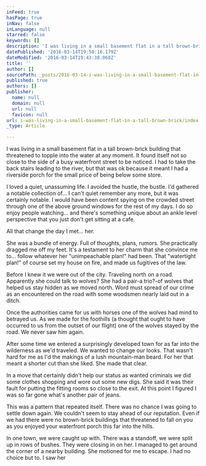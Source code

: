 ```yaml
---
inFeed: true
hasPage: true
inNav: false
inLanguage: null
starred: false
keywords: []
description: 'I was living in a small basement flat in a tall brown-brick building that threatened to topple into the water at any moment. It found itself not so close to the side of a busy waterfront street to be noticed. I had to take the back stairs leading to the river, but that was ok because it meant I had a riverside porch for the small price of being below some store.'
datePublished: '2016-03-14T19:50:16.179Z'
dateModified: '2016-03-14T19:43:38.068Z'
title: ''
author: []
sourcePath: _posts/2016-03-14-i-was-living-in-a-small-basement-flat-in-a-tall-brown-brick.md
published: true
authors: []
publisher:
  name: null
  domain: null
  url: null
  favicon: null
url: i-was-living-in-a-small-basement-flat-in-a-tall-brown-brick/index.html
_type: Article

---
```

I was living in a small basement flat in a tall brown-brick building that threatened to topple into the water at any moment. It found itself not so close to the side of a busy waterfront street to be noticed. I had to take the back stairs leading to the river, but that was ok because it meant I had a riverside porch for the small price of being below some store.

I loved a quiet, unassuming life. I avoided the hustle, the bustle. I'd gathered a notable collection of... I can't quiet remember any more, but it was certainly notable. I would have been content spying on the crowded street through one of the above ground windows for the rest of my days. I do so enjoy people watching... and there's something unique about an ankle level perspective that you just don't get sitting at a cafe.

All that change the day I met... her.

She was a bundle of energy. Full of thoughts, plans, rumors. She practically dragged me off my feet. It's a testament to her charm that she convince me to... follow whatever her "unimpeachable plan!" had been. That "watertight plan!" of course set my house on fire, and made us fugitives of the law.

Before I knew it we were out of the city. Traveling north on a road. Apparently she could talk to wolves? She had a pair-a trio?-of wolves that helped us stay hidden as we moved north. Word must spread of our crime as an encountered on the road with some woodsmen nearly laid out in a ditch.

Once the authorities came for us with horses one of the wolves had mind to betrayed us. As we made for the foothills (a thought that ought to have occurred to us from the outset of our flight) one of the wolves stayed by the road. We never saw him again.

After some time we entered a surprisingly developed town for as far into the wilderness as we'd traveled. We wanted to change our looks. That wasn't hard for me as I'd the makings of a lush mountain-man beard. For her that meant a shorter cut than she liked. She made that clear.

In a move that certainly didn't help our status as wanted criminals we did some clothes shopping and wore out some new digs. She said it was their fault for putting the fitting rooms so close to the exit. At this point I figured I was so far gone what's another pair of jeans.

This was a pattern that repeated itself. There was no chance I was going to settle down again. We couldn't seem to stay ahead of our reputation. Even if we had there were no brown-brick buildings that threatened to fall on you as you enjoyed your waterfront porch this far into the hills.

In one town, we were caught up with. There was a standoff, we were split up in rows of bushes. They were closing in on her. I managed to get around the corner of a nearby building. She motioned for me to escape. I had no choice but to. I saw her